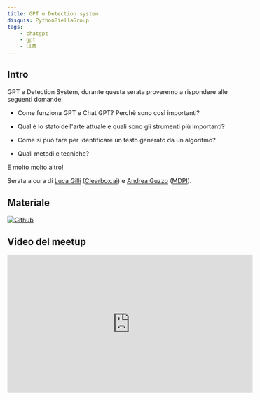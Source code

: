 ```yaml
---
title: GPT e Detection system
disquis: PythonBiellaGroup
tags:
    - chatgpt
    - gpt
    - LLM
---
```


## Intro

GPT e Detection System, durante questa serata proveremo a rispondere alle seguenti domande:

* Come funziona GPT e Chat GPT? Perchè sono così importanti?

* Qual è lo stato dell'arte attuale e quali sono gli strumenti più importanti?

* Come si può fare per identificare un testo generato da un algoritmo?

* Quali metodi e tecniche?


E molto molto altro!

Serata a cura di [Luca Gilli](https://www.linkedin.com/in/luca-gilli/) ([Clearbox.ai](https://www.clearbox.ai/)) e [Andrea Guzzo](https://www.linkedin.com/in/andreaguzzo/) ([MDPI](https://www.mdpi.com/)).

## Materiale


[![Github](https://img.shields.io/badge/GitHub-181717.svg?style=for-the-badge&logo=GitHub&logoColor=white)](https://github.com/PythonBiellaGroup/MaterialeSerate/tree/master/ChatGPT_Detection)

## Video del meetup
<iframe width="560" height="315" src="https://www.youtube.com/embed/e2hqZrIubG4" title="YouTube video player" frameborder="0" allow="accelerometer; autoplay; clipboard-write; encrypted-media; gyroscope; picture-in-picture; web-share" allowfullscreen></iframe>